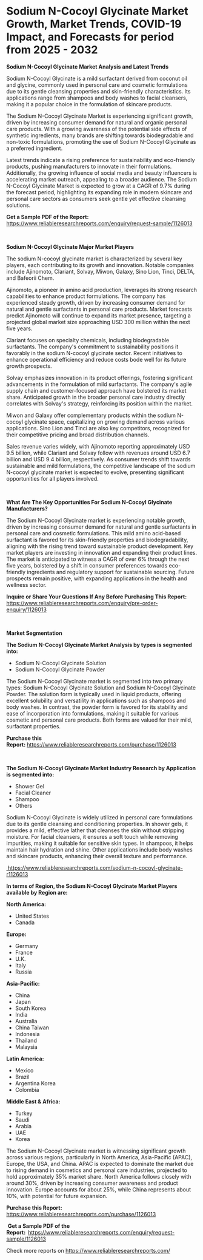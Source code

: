 <p><h1>Sodium N-Cocoyl Glycinate Market Growth, Market Trends, COVID-19 Impact, and Forecasts for period from 2025 - 2032</h1></p><p><strong>Sodium N-Cocoyl Glycinate Market Analysis and Latest Trends</strong></p>
<p><p>Sodium N-Cocoyl Glycinate is a mild surfactant derived from coconut oil and glycine, commonly used in personal care and cosmetic formulations due to its gentle cleansing properties and skin-friendly characteristics. Its applications range from shampoos and body washes to facial cleansers, making it a popular choice in the formulation of skincare products.</p><p>The Sodium N-Cocoyl Glycinate Market is experiencing significant growth, driven by increasing consumer demand for natural and organic personal care products. With a growing awareness of the potential side effects of synthetic ingredients, many brands are shifting towards biodegradable and non-toxic formulations, promoting the use of Sodium N-Cocoyl Glycinate as a preferred ingredient.</p><p>Latest trends indicate a rising preference for sustainability and eco-friendly products, pushing manufacturers to innovate in their formulations. Additionally, the growing influence of social media and beauty influencers is accelerating market outreach, appealing to a broader audience. The Sodium N-Cocoyl Glycinate Market is expected to grow at a CAGR of 9.7% during the forecast period, highlighting its expanding role in modern skincare and personal care sectors as consumers seek gentle yet effective cleansing solutions.</p></p>
<p><strong>Get a Sample PDF of the Report:&nbsp;</strong> <a href="https://www.reliableresearchreports.com/enquiry/request-sample/1126013?utm_campaign=2119&utm_medium=2&utm_source=Github&utm_content=ia&utm_term=01022025&utm_id=sodium-n-cocoyl-glycinate">https://www.reliableresearchreports.com/enquiry/request-sample/1126013</a></p>
<p>&nbsp;</p>
<p><strong>Sodium N-Cocoyl Glycinate Major Market Players</strong></p>
<p><p>The sodium N-cocoyl glycinate market is characterized by several key players, each contributing to its growth and innovation. Notable companies include Ajinomoto, Clariant, Solvay, Miwon, Galaxy, Sino Lion, Tinci, DELTA, and Bafeorii Chem. </p><p>Ajinomoto, a pioneer in amino acid production, leverages its strong research capabilities to enhance product formulations. The company has experienced steady growth, driven by increasing consumer demand for natural and gentle surfactants in personal care products. Market forecasts predict Ajinomoto will continue to expand its market presence, targeting a projected global market size approaching USD 300 million within the next five years.</p><p>Clariant focuses on specialty chemicals, including biodegradable surfactants. The company's commitment to sustainability positions it favorably in the sodium N-cocoyl glycinate sector. Recent initiatives to enhance operational efficiency and reduce costs bode well for its future growth prospects.</p><p>Solvay emphasizes innovation in its product offerings, fostering significant advancements in the formulation of mild surfactants. The company's agile supply chain and customer-focused approach have bolstered its market share. Anticipated growth in the broader personal care industry directly correlates with Solvay's strategy, reinforcing its position within the market.</p><p>Miwon and Galaxy offer complementary products within the sodium N-cocoyl glycinate space, capitalizing on growing demand across various applications. Sino Lion and Tinci are also key competitors, recognized for their competitive pricing and broad distribution channels.</p><p>Sales revenue varies widely, with Ajinomoto reporting approximately USD 9.5 billion, while Clariant and Solvay follow with revenues around USD 6.7 billion and USD 9.4 billion, respectively. As consumer trends shift towards sustainable and mild formulations, the competitive landscape of the sodium N-cocoyl glycinate market is expected to evolve, presenting significant opportunities for all players involved.</p></p>
<p>&nbsp;</p>
<p><strong>What Are The Key Opportunities For Sodium N-Cocoyl Glycinate Manufacturers?</strong></p>
<p><p>The Sodium N-Cocoyl Glycinate market is experiencing notable growth, driven by increasing consumer demand for natural and gentle surfactants in personal care and cosmetic formulations. This mild amino acid-based surfactant is favored for its skin-friendly properties and biodegradability, aligning with the rising trend toward sustainable product development. Key market players are investing in innovation and expanding their product lines. The market is anticipated to witness a CAGR of over 6% through the next five years, bolstered by a shift in consumer preferences towards eco-friendly ingredients and regulatory support for sustainable sourcing. Future prospects remain positive, with expanding applications in the health and wellness sector.</p></p>
<p><strong>Inquire or Share Your Questions If Any Before Purchasing This Report:</strong> <a href="https://www.reliableresearchreports.com/enquiry/pre-order-enquiry/1126013?utm_campaign=2119&utm_medium=2&utm_source=Github&utm_content=ia&utm_term=01022025&utm_id=sodium-n-cocoyl-glycinate">https://www.reliableresearchreports.com/enquiry/pre-order-enquiry/1126013</a></p>
<p>&nbsp;</p>
<p><strong>Market Segmentation</strong></p>
<p><strong>The Sodium N-Cocoyl Glycinate Market Analysis by types is segmented into:</strong></p>
<p><ul><li>Sodium N-Cocoyl Glycinate Solution</li><li>Sodium N-Cocoyl Glycinate Powder</li></ul></p>
<p><p>The Sodium N-Cocoyl Glycinate market is segmented into two primary types: Sodium N-Cocoyl Glycinate Solution and Sodium N-Cocoyl Glycinate Powder. The solution form is typically used in liquid products, offering excellent solubility and versatility in applications such as shampoos and body washes. In contrast, the powder form is favored for its stability and ease of incorporation into formulations, making it suitable for various cosmetic and personal care products. Both forms are valued for their mild, surfactant properties.</p></p>
<p><strong>Purchase this Report:&nbsp;</strong><a href="https://www.reliableresearchreports.com/purchase/1126013?utm_campaign=2119&utm_medium=2&utm_source=Github&utm_content=ia&utm_term=01022025&utm_id=sodium-n-cocoyl-glycinate">https://www.reliableresearchreports.com/purchase/1126013</a></p>
<p>&nbsp;</p>
<p><strong>The Sodium N-Cocoyl Glycinate Market Industry Research by Application is segmented into:</strong></p>
<p><ul><li>Shower Gel</li><li>Facial Cleaner</li><li>Shampoo</li><li>Others</li></ul></p>
<p><p>Sodium N-Cocoyl Glycinate is widely utilized in personal care formulations due to its gentle cleansing and conditioning properties. In shower gels, it provides a mild, effective lather that cleanses the skin without stripping moisture. For facial cleansers, it ensures a soft touch while removing impurities, making it suitable for sensitive skin types. In shampoos, it helps maintain hair hydration and shine. Other applications include body washes and skincare products, enhancing their overall texture and performance.</p></p>
<p><a href="https://www.reliableresearchreports.com/sodium-n-cocoyl-glycinate-r1126013?utm_campaign=2119&utm_medium=2&utm_source=Github&utm_content=ia&utm_term=01022025&utm_id=sodium-n-cocoyl-glycinate">&nbsp;https://www.reliableresearchreports.com/sodium-n-cocoyl-glycinate-r1126013</a></p>
<p><strong>In terms of Region, the Sodium N-Cocoyl Glycinate Market Players available by Region are:</strong></p>
<p>
    <p> <strong> North America: </strong>
        <ul>
            <li>United States</li>
            <li>Canada</li>
        </ul>
        </p> 
    <p> <strong> Europe: </strong>
        <ul>
            <li>Germany</li>
            <li>France</li>
            <li>U.K.</li>
            <li>Italy</li>
            <li>Russia</li>
        </ul>
        </p> 
    <p> <strong> Asia-Pacific: </strong>
        <ul>
            <li>China</li>
            <li>Japan</li>
            <li>South Korea</li>
            <li>India</li>
            <li>Australia</li>
            <li>China Taiwan</li>
            <li>Indonesia</li>
            <li>Thailand</li>
            <li>Malaysia</li>
        </ul>
        </p> 
    <p> <strong> Latin America: </strong>
        <ul>
            <li>Mexico</li>
            <li>Brazil</li>
            <li>Argentina Korea</li>
            <li>Colombia</li>
        </ul>
        </p> 
    <p> <strong> Middle East & Africa: </strong>
        <ul>
            <li>Turkey</li>
            <li>Saudi</li>
            <li>Arabia</li>
            <li>UAE</li>
            <li>Korea</li>
        </ul>
    </p>
    </p>
<p><p>The Sodium N-Cocoyl Glycinate market is witnessing significant growth across various regions, particularly in North America, Asia-Pacific (APAC), Europe, the USA, and China. APAC is expected to dominate the market due to rising demand in cosmetics and personal care industries, projected to hold approximately 35% market share. North America follows closely with around 30%, driven by increasing consumer awareness and product innovation. Europe accounts for about 25%, while China represents about 10%, with potential for future expansion.</p></p>
<p><strong>Purchase this Report: </strong><a href="https://www.reliableresearchreports.com/purchase/1126013?utm_campaign=2119&utm_medium=2&utm_source=Github&utm_content=ia&utm_term=01022025&utm_id=sodium-n-cocoyl-glycinate">https://www.reliableresearchreports.com/purchase/1126013</a></p>
<p>&nbsp;<strong>Get a Sample PDF of the Report:&nbsp;&nbsp;</strong><a href="https://www.reliableresearchreports.com/enquiry/request-sample/1126013?utm_campaign=2119&utm_medium=2&utm_source=Github&utm_content=ia&utm_term=01022025&utm_id=sodium-n-cocoyl-glycinate">https://www.reliableresearchreports.com/enquiry/request-sample/1126013</a></p>
<p><strong></strong></p>
<p>Check more reports on <a href="https://www.reliableresearchreports.com/?utm_campaign=2119&utm_medium=2&utm_source=Github&utm_content=ia&utm_term=01022025&utm_id=sodium-n-cocoyl-glycinate">https://www.reliableresearchreports.com/</a></p>